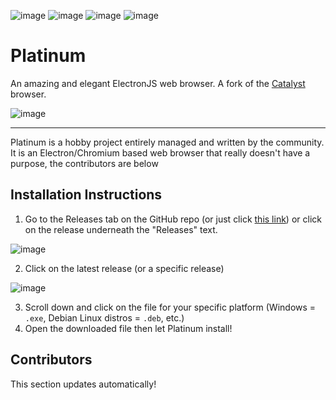 ![image](https://img.shields.io/github/issues/redstone-scratch/Platinum?color=%230f172a&style=for-the-badge) ![image](https://img.shields.io/github/forks/redstone-scratch/Platinum?color=%230f172a&style=for-the-badge) ![image](https://img.shields.io/github/stars/redstone-scratch/Platinum?color=%230f172a&style=for-the-badge) ![image](https://img.shields.io/github/license/redstone-scratch/Platinum?color=%230f172a&style=for-the-badge)
# Platinum 
An amazing and elegant ElectronJS web browser. A fork of the [Catalyst](https://github.com/JaydenDev/Catalyst) browser.

![image](https://user-images.githubusercontent.com/92550746/194955977-c37b21f6-5ec3-4d1a-939f-c27b23cd9a9a.png)

---

Platinum is a hobby project entirely managed and written by the community. It is an Electron/Chromium based web browser that really doesn't have a purpose, the contributors are below

## Installation Instructions
1. Go to the Releases tab on the GitHub repo (or just click [this link](https://github.com/redstone-scratch/Platinum/releases)) or click on the release underneath the "Releases" text.

![image](https://user-images.githubusercontent.com/76978184/198897689-45be0919-02f2-4f3c-a8ee-0c2a30861e8c.png)

2. Click on the latest release (or a specific release)

![image](https://user-images.githubusercontent.com/76978184/198897717-4c4caa0f-84d3-4a46-8e71-26d44eed68e7.png)

3. Scroll down and click on the file for your specific platform (Windows = `.exe`, Debian Linux distros = `.deb`, etc.)
4. Open the downloaded file then let Platinum install!

## Contributors

This section updates automatically!